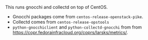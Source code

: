 This runs gnocchi and collectd on top of CentOS.

- Gnocchi packages come from `centos-release-openstack-pike`.
- Collectd comes from `centos-release-opstools`
- `python-gnocchiclient` and `python-collectd-gnocchi` from from 
  <https://copr.fedorainfracloud.org/coprs/larsks/metrics/>.
